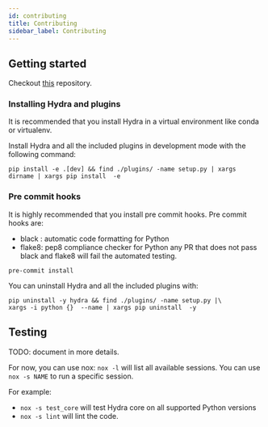 ```yaml
---
id: contributing
title: Contributing
sidebar_label: Contributing
---
```


## Getting started
Checkout [this](https://github.com/facebookresearch/hydra) repository.

### Installing Hydra and plugins
It is recommended that you install Hydra in a virtual environment like conda or virtualenv.

Install Hydra and all the included plugins in development mode with the following command:
```
pip install -e .[dev] && find ./plugins/ -name setup.py | xargs dirname | xargs pip install  -e
```

### Pre commit hooks
It is highly recommended that you install pre commit hooks.
Pre commit hooks are:
 - black : automatic code formatting for Python
 - flake8: pep8 compliance checker for Python
any PR that does not pass black and flake8 will fail the automated testing.

```
pre-commit install 
```

You can uninstall Hydra and all the included plugins with:
```
pip uninstall -y hydra && find ./plugins/ -name setup.py |\
xargs -i python {}  --name | xargs pip uninstall  -y
```

## Testing
TODO: document in more details.

For now, you can use nox:
`nox -l` will list all available sessions.
You can use `nox -s NAME` to run a specific session.


For example:
 * `nox -s test_core` will test Hydra core on all supported Python versions
 * `nox -s lint` will lint the code. 

